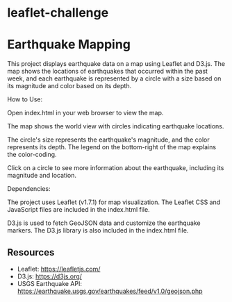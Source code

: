 # leaflet-challenge

# Earthquake Mapping 

This project displays earthquake data on a map using Leaflet and D3.js. The map shows the locations of earthquakes that occurred within the past week, and each earthquake is represented by a circle with a size based on its magnitude and color based on its depth.

How to Use:

Open index.html in your web browser to view the map.

The map shows the world view with circles indicating earthquake locations.

The circle's size represents the earthquake's magnitude, and the color represents its depth. The legend on the bottom-right of the map explains the color-coding.

Click on a circle to see more information about the earthquake, including its magnitude and location.

Dependencies:

The project uses Leaflet (v1.7.1) for map visualization. The Leaflet CSS and JavaScript files are included in the index.html file.

D3.js is used to fetch GeoJSON data and customize the earthquake markers. The D3.js library is also included in the index.html file.

## Resources

- Leaflet: https://leafletjs.com/
- D3.js: https://d3js.org/
- USGS Earthquake API: https://earthquake.usgs.gov/earthquakes/feed/v1.0/geojson.php


